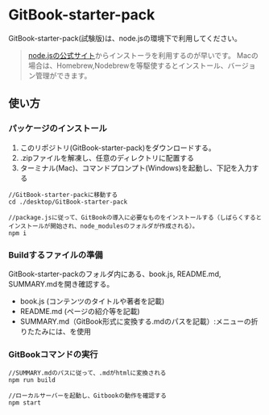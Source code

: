 # GitBook-starter-pack
GitBook-starter-pack(試験版)は、node.jsの環境下で利用してください。
> [node.jsの公式サイト](https://nodejs.org/en/)からインストーラを利用するのが早いです。
> Macの場合は、Homebrew,Nodebrewを等駆使するとインストール、バージョン管理ができます。

## 使い方
### パッケージのインストール

1. このリポジトリ(GitBook-starter-pack)をダウンロードする。
2. .zipファイルを解凍し、任意のディレクトリに配置する
3. ターミナル(Mac)、コマンドプロンプト(Windows)を起動し、下記を入力する

```
//GitBook-starter-packに移動する
cd ./desktop/GitBook-starter-pack

//package.jsに従って、GitBookの導入に必要なものをインストールする（しばらくするとインストールが開始され、node_modulesのフォルダが作成される）。
npm i

```

### Buildするファイルの準備
GitBook-starter-packのフォルダ内にある、book.js, README.md, SUMMARY.mdを開き確認する。

* book.js (コンテンツのタイトルや著者を記載)
* README.md (ページの紹介等を記載)
* SUMMARY.md（GitBook形式に変換する.mdのパスを記載）:メニューの折りたたみには、を使用

### GitBookコマンドの実行

```
//SUMMARY.mdのパスに従って、.mdがhtmlに変換される
npm run build

//ローカルサーバーを起動し、Gitbookの動作を確認する
npm start

```



